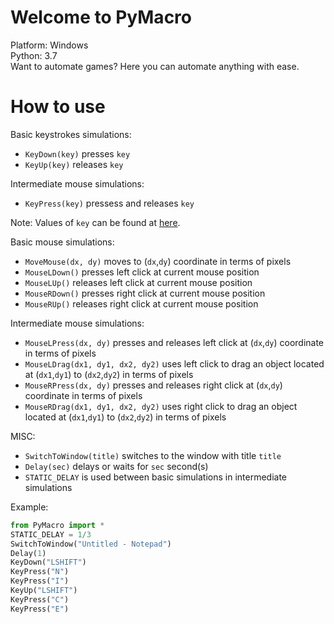 # Welcome to PyMacro
Platform: Windows  
Python: 3.7  
Want to automate games? Here you can automate anything with ease.

# How to use
Basic keystrokes simulations:
- ```KeyDown(key)``` presses ```key```
- ```KeyUp(key)``` releases ```key```

Intermediate mouse simulations:
- ```KeyPress(key)``` pressess and releases ```key```

Note: Values of ```key``` can be found at [here](https://github.com/admin-ll55/PyMacro-for-game-automation-keystroke-simulation/blob/master/PyMacro.py#L7).

Basic mouse simulations:
- ```MoveMouse(dx, dy)``` moves to (```dx```,```dy```) coordinate in terms of pixels
- ```MouseLDown()``` presses left click at current mouse position
- ```MouseLUp()``` releases left click at current mouse position
- ```MouseRDown()``` presses right click at current mouse position
- ```MouseRUp()``` releases right click at current mouse position

Intermediate mouse simulations:
- ```MouseLPress(dx, dy)``` presses and releases left click at (```dx```,```dy```) coordinate in terms of pixels
- ```MouseLDrag(dx1, dy1, dx2, dy2)``` uses left click to drag an object located at (```dx1```,```dy1```) to (```dx2```,```dy2```) in terms of pixels
- ```MouseRPress(dx, dy)``` presses and releases right click at (```dx```,```dy```) coordinate in terms of pixels
- ```MouseRDrag(dx1, dy1, dx2, dy2)``` uses right click to drag an object located at (```dx1```,```dy1```) to (```dx2```,```dy2```) in terms of pixels

MISC:
- ```SwitchToWindow(title)``` switches to the window with title ```title```
- ```Delay(sec)``` delays or waits for ```sec``` second(s)
- ```STATIC_DELAY``` is used between basic simulations in intermediate simulations

Example:
```python
from PyMacro import *
STATIC_DELAY = 1/3
SwitchToWindow("Untitled - Notepad")
Delay(1)
KeyDown("LSHIFT")
KeyPress("N")
KeyPress("I")
KeyUp("LSHIFT")
KeyPress("C")
KeyPress("E")
```
